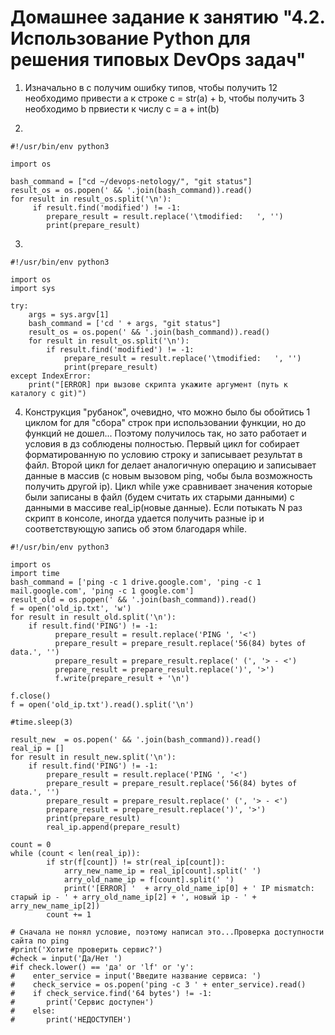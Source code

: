 # Домашнее задание к занятию "4.2. Использование Python для решения типовых DevOps задач"

1. Изначально в с получим ошибку типов, чтобы получить 12 необходимо привести а к строке c = str(a) + b, чтобы получить 3 необходимо b првиести к числу c = a + int(b) 

2. 
```
#!/usr/bin/env python3

import os

bash_command = ["cd ~/devops-netology/", "git status"]
result_os = os.popen(' && '.join(bash_command)).read()
for result in result_os.split('\n'):
     if result.find('modified') != -1:
        prepare_result = result.replace('\tmodified:   ', '')
        print(prepare_result)
```

3.
```
#!/usr/bin/env python3

import os
import sys

try:
    args = sys.argv[1]
    bash_command = ['cd ' + args, "git status"]
    result_os = os.popen(' && '.join(bash_command)).read()
    for result in result_os.split('\n'):
        if result.find('modified') != -1:
            prepare_result = result.replace('\tmodified:   ', '')
            print(prepare_result)
except IndexError:
    print("[ERROR] при вызове скрипта укажите аргумент (путь к каталогу с git)")
``` 

4. Конструкция "рубанок", очевидно, что можно было бы обойтись 1 циклом for для "сбора" строк при использовании функции, но до функций не дошел... Поэтому получилось так, но зато работает и условия в дз соблюдены полностью. Первый цикл for собирает  форматированную по условию строку и записывает результат в файл. Второй цикл for делает аналогичную операцию и записывает данные в массив (с новым вызовом ping, чобы была возможность получить другой ip). Цикл while уже сравнивает значения которые были записаны в файл (будем считать их старыми данными) с данными в массиве real_ip(новые данные). Если потыкать N раз скрипт в консоле, иногда удается получить разные ip и соответствующую запись об этом благодаря while. 

```
#!/usr/bin/env python3

import os
import time
bash_command = ['ping -c 1 drive.google.com', 'ping -c 1 mail.google.com', 'ping -c 1 google.com']
result_old = os.popen(' && '.join(bash_command)).read()
f = open('old_ip.txt', 'w')
for result in result_old.split('\n'):
    if result.find('PING') != -1:
          prepare_result = result.replace('PING ', '<')
          prepare_result = prepare_result.replace('56(84) bytes of data.', '')
          prepare_result = prepare_result.replace(' (', '> - <')
          prepare_result = prepare_result.replace(')', '>')
          f.write(prepare_result + '\n')

f.close()
f = open('old_ip.txt').read().split('\n')

#time.sleep(3)

result_new  = os.popen(' && '.join(bash_command)).read()
real_ip = []
for result in result_new.split('\n'):
    if result.find('PING') != -1:
        prepare_result = result.replace('PING ', '<')
        prepare_result = prepare_result.replace('56(84) bytes of data.', '')
        prepare_result = prepare_result.replace(' (', '> - <')
        prepare_result = prepare_result.replace(')', '>')
        print(prepare_result)
        real_ip.append(prepare_result)

count = 0
while (count < len(real_ip)):
        if str(f[count]) != str(real_ip[count]):
            arry_new_name_ip = real_ip[count].split(' ')
            arry_old_name_ip = f[count].split(' ')
            print('[ERROR] '  + arry_old_name_ip[0] + ' IP mismatch: старый ip - ' + arry_old_name_ip[2] + ', новый ip - ' +  arry_new_name_ip[2])
        count += 1

# Сначала не понял условие, поэтому написал это...Проверка доступности сайта по ping
#print('Хотите проверить сервис?')
#check = input('Да/Нет ')
#if check.lower() == 'да' or 'lf' or 'y':
#    enter_service = input('Введите название сервиса: ')
#    check_service = os.popen('ping -c 3 ' + enter_service).read()
#    if check_service.find('64 bytes') != -1:
#       print('Сервис доступен')
#    else:
#       print('НЕДОСТУПЕН')
```
